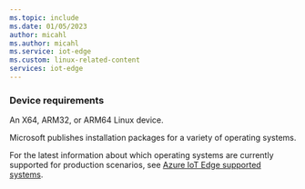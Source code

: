 ```yaml
---
ms.topic: include
ms.date: 01/05/2023
author: micahl
ms.author: micahl
ms.service: iot-edge
ms.custom: linux-related-content
services: iot-edge
---
```


### Device requirements

An X64, ARM32, or ARM64 Linux device.

Microsoft publishes installation packages for a variety of operating systems.

For the latest information about which operating systems are currently supported for production scenarios, see [Azure IoT Edge supported systems](../support.md#operating-systems).
